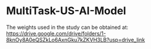 # MultiTask-US-AI-Model
The weights used in the study can be obtained at: https://drive.google.com/drive/folders/1-8knOy8A0eQSZkLo6AxnGku7kZKVH3LB?usp=drive_link
